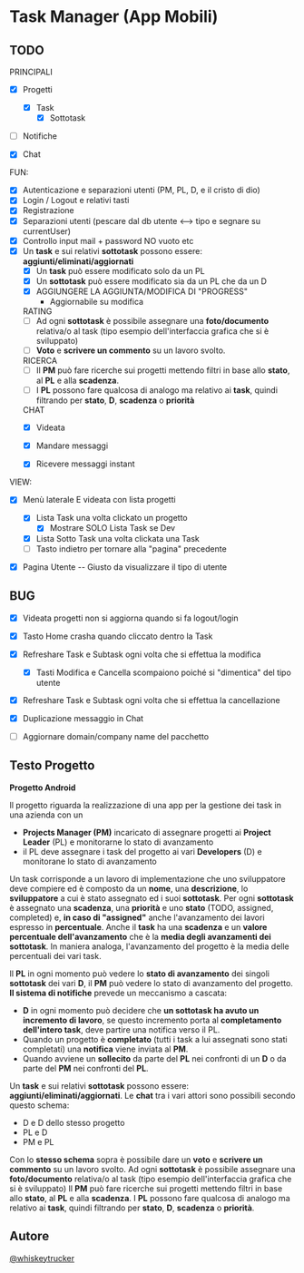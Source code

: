 # Task Manager (App Mobili)
## TODO
PRINCIPALI
- [X] Progetti
	- [X] Task
		- [X] Sottotask
		
- [ ] Notifiche
- [X] Chat


FUN:
- [X] Autenticazione e separazioni utenti (PM, PL, D, e il cristo di dio)
- [X] Login / Logout e relativi tasti
- [X] Registrazione
- [X] Separazioni utenti (pescare dal db utente <--> tipo e segnare su currentUser)
- [X] Controllo input mail + password NO vuoto etc
- [X] Un **task** e sui relativi **sottotask** possono essere: **aggiunti/eliminati/aggiornati**
	- [X] Un **task** può essere modificato solo da un PL
	- [X] Un **sottotask** può essere modificato sia da un PL che da un D
	- [X] AGGIUNGERE LA AGGIUNTA/MODIFICA DI "PROGRESS"
		- Aggiornabile su modifica

	RATING
	- [ ] Ad ogni **sottotask** è possibile assegnare una **foto/documento** relativa/o al task (tipo esempio dell'interfaccia grafica che si è sviluppato)
	- [ ] **Voto** e **scrivere un commento** su un lavoro svolto.
	
	RICERCA
	- [ ] Il **PM** può fare ricerche sui progetti mettendo filtri in base allo **stato**, al **PL** e alla **scadenza**.
	- [ ] I **PL** possono fare qualcosa di analogo ma relativo ai **task**, quindi filtrando per **stato**, **D**, **scadenza** o **priorità**
		
	CHAT
	- [X] Videata
	- [X] Mandare messaggi
	- [X] Ricevere messaggi instant


VIEW:
- [X] Menù laterale  E videata con lista progetti
  - [X] Lista Task una volta clickato un progetto
	- [X] Mostrare SOLO Lista Task se Dev
  - [X] Lista Sotto Task una volta clickata una Task
  - [ ] Tasto indietro per tornare alla "pagina" precedente

- [X] Pagina Utente -- Giusto da visualizzare il tipo di utente





## BUG
- [X] Videata progetti non si aggiorna quando si fa logout/login
- [X] Tasto Home crasha quando cliccato dentro la Task
- [X] Refreshare Task e Subtask ogni volta che si effettua la modifica
	- [X] Tasti Modifica e Cancella scompaiono poiché si "dimentica" del tipo utente
- [X] Refreshare Task e Subtask ogni volta che si effettua la cancellazione
- [X] Duplicazione messaggio in Chat
- [ ] Aggiornare domain/company name del pacchetto


## Testo Progetto
**Progetto Android**  

Il progetto riguarda la realizzazione di una app per la gestione dei task in una azienda con un
- **Projects Manager (PM)** incaricato di assegnare progetti ai **Project Leader** (PL) e monitorarne lo stato di avanzamento
- il PL deve assegnare i task del progetto ai vari **Developers** (D) e monitorane lo stato di avanzamento

Un task corrisponde a un lavoro di implementazione che uno sviluppatore deve compiere ed è composto da un **nome**, una **descrizione**, lo **sviluppatore** a cui è stato assegnato ed i suoi **sottotask**. 
Per ogni **sottotask** è assegnato una **scadenza**, una **priorità** e uno **stato** (TODO, assigned, completed) e, **in caso di "assigned"** anche l'avanzamento dei lavori espresso in **percentuale**.
Anche il **task** ha una **scadenza** e un **valore percentuale dell'avanzamento** che è la **media degli avanzamenti dei sottotask**. In maniera analoga, l'avanzamento del progetto è la media delle percentuali dei vari task.

Il **PL** in ogni momento può vedere lo **stato di avanzamento** dei singoli **sottotask** dei vari **D**, il **PM** può vedere lo stato di avanzamento del progetto.
**Il sistema di notifiche** prevede un meccanismo a cascata:
- **D** in ogni momento può decidere che **un sottotask ha avuto un incremento di lavoro**, se questo incremento porta al **completamento dell'intero task**, deve partire una notifica verso il PL.
- Quando un progetto è **completato** (tutti i task a lui assegnati sono stati completati) una **notifica** viene inviata al **PM**.
- Quando avviene un **sollecito** da parte del **PL** nei confronti di un **D** o da parte del **PM** nei confronti del **PL**.

Un **task** e sui relativi **sottotask** possono essere: **aggiunti/eliminati/aggiornati**.
Le **chat** tra i vari attori sono possibili secondo questo schema:
- D e D dello stesso progetto
- PL e D
- PM e PL

Con lo **stesso schema** sopra è possibile dare un **voto** e **scrivere un commento** su un lavoro svolto.
Ad ogni **sottotask** è possibile assegnare una **foto/documento** relativa/o al task (tipo esempio dell'interfaccia grafica che si è sviluppato)
Il **PM** può fare ricerche sui progetti mettendo filtri in base allo **stato**, al **PL** e alla **scadenza**.
I **PL** possono fare qualcosa di analogo ma relativo ai **task**, quindi filtrando per **stato**, **D**, **scadenza** o **priorità**.


## Autore
[@whiskeytrucker](https://github.com/whiskeytrucker)
